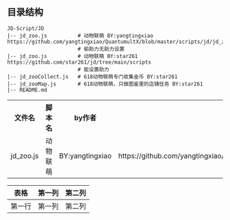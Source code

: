 ##  目录结构
    JD-Script/JD
    |-- jd_zoo.js          # 动物联萌 BY:yangtingxiao https://github.com/yangtingxiao/QuantumultX/blob/master/scripts/jd/jd_zoo.js
                           # 偷助力无助力设置                           
    |-- jd_zoo.js          # 动物联萌 BY:star261 https://github.com/star261/jd/tree/main/scripts
                           # 能设置助力
    |-- jd_zooCollect.js   # 618动物联萌专门收集金币 BY:star261
    |-- jd_zooMap.js       # 618动物联萌，只做图鉴里的店铺任务 BY:star261
    |-- README.md

<div>
    <table border="0">
	  <tr>
	    <th>文件名</th>
	    <th>脚本名</th>
		<th>by作者</th>
		<th>链接</th>
	  </tr>
	  <tr>
	    <td>jd_zoo.js</td>
	    <td>动物联萌</td>
		<td>BY:yangtingxiao</td>
		<td>https://github.com/yangtingxiao/QuantumultX/blob/master/scripts/jd/jd_zoo.js</td>
		<td></td>
	  </tr>
    </table>
</div>

| 表格      | 第一列     | 第二列     |
| ---------- | :-----------:  | :-----------: |
| 第一行     | 第一列     | 第二列     |
